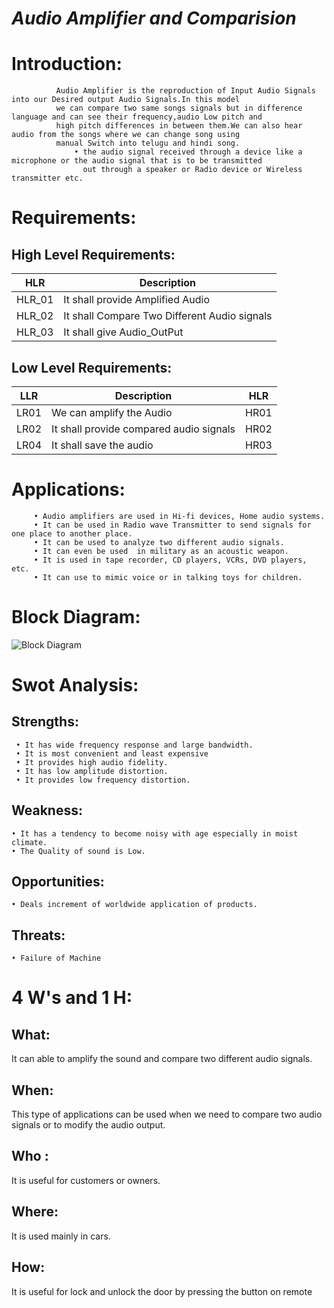 #  _Audio Amplifier and Comparision_

# Introduction:
              Audio Amplifier is the reproduction of Input Audio Signals into our Desired output Audio Signals.In this model
              we can compare two same songs signals but in difference language and can see their frequency,audio Low pitch and
              high pitch differences in between them.We can also hear audio from the songs where we can change song using 
              manual Switch into telugu and hindi song.
                  • the audio signal received through a device like a microphone or the audio signal that is to be transmitted 
                    out through a speaker or Radio device or Wireless transmitter etc.
              
# Requirements:

## High Level Requirements:

| HLR | Description |
|-----|-------------|
| HLR_01| It shall provide Amplified Audio |
| HLR_02| It shall Compare Two Different Audio signals|
| HLR_03| It shall give Audio_OutPut |

## Low Level Requirements:

| LLR | Description | HLR |
|--|--|--|
| LR01 |We can amplify the Audio  | HR01|
| LR02 |It shall provide compared audio signals  | HR02|
|LR04 | It shall save the audio  | HR03|

# Applications:
         • Audio amplifiers are used in Hi-fi devices, Home audio systems. 
         • It can be used in Radio wave Transmitter to send signals for one place to another place.
         • It can be used to analyze two different audio signals.
         • It can even be used  in military as an acoustic weapon.
         • It is used in tape recorder, CD players, VCRs, DVD players, etc.
         • It can use to mimic voice or in talking toys for children.
         
# Block Diagram:
![Block Diagram](https://user-images.githubusercontent.com/98812442/160230337-31f398b9-8fdb-4f56-bd5d-ea68df0b58d7.png)


# Swot Analysis:

## Strengths:
     • It has wide frequency response and large bandwidth.
     • It is most convenient and least expensive
     • It provides high audio fidelity.
     • It has low amplitude distortion.
     • It provides low frequency distortion.
      
 ## Weakness:
    • It has a tendency to become noisy with age especially in moist climate.
    • The Quality of sound is Low.
 ## Opportunities:
    • Deals increment of worldwide application of products. 
 ## Threats:
    • Failure of Machine 
    
# 4 W's and 1 H:
     
## What:
It can able to amplify the sound and compare two different audio signals.
## When:
This type of applications can be used when we need to compare two audio signals or to modify the audio output. 
## Who :
It is useful for customers or owners.
## Where:
It is used mainly in cars.
## How:
It is useful for lock and unlock the door by pressing the button on remote

         
      
